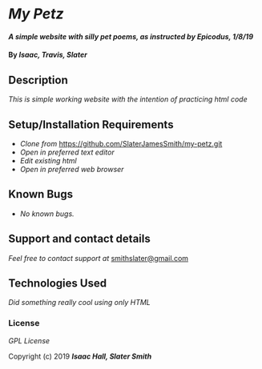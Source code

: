 # _My Petz_

#### _A simple website with silly pet poems, as instructed by Epicodus, 1/8/19_

#### By _**Isaac, Travis, Slater**_

## Description

_This is simple working website with the intention of practicing html code_

## Setup/Installation Requirements

* _Clone from_ https://github.com/SlaterJamesSmith/my-petz.git
* _Open in preferred text editor_
* _Edit existing html_
* _Open in preferred web browser_


## Known Bugs

* _No known bugs._

## Support and contact details

_Feel free to contact support at_ smithslater@gmail.com

## Technologies Used

_Did something really cool using only HTML_

### License

*GPL License*

Copyright (c) 2019 **_Isaac Hall, Slater Smith_**
